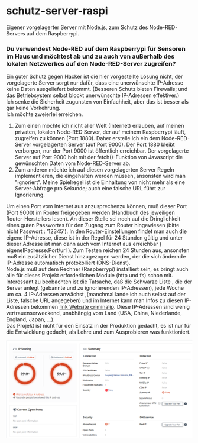 # schutz-server-raspi
Eigener vorgelagerter Server mit Node.js, zum Schutz des Node-RED-Servers auf dem Raspberrypi.<br>
### Du verwendest Node-RED auf dem Raspberrypi für Sensoren im Haus und möchtest ab und zu auch von außerhalb des lokalen Netzwerkes auf den Node-RED-Server zugreifen? ###
Ein guter Schutz gegen Hacker ist die hier vorgestellte Lösung nicht, der vorgelagerte Server sorgt nur dafür, dass eine unerwünschte IP-Adresse keine Daten ausgeliefert bekommt. (Besseren Schutz bieten Firewalls; und das Betriebsystem selbst blockt unerwünschte IP-Adressen effektiver.)<br>
Ich senke die Sicherheit zugunsten von Einfachheit, aber das ist besser als gar keine Vorkehrung.<br>
Ich möchte zweierlei erreichen. <br>
1. Zum einen möchte ich nicht aller Welt (Internet) erlauben, auf meinen privaten, lokalen Node-RED Server, der auf meinem Raspberrypi läuft, zugreifen zu können (Port 1880). Daher erstelle ich ein dem Node-RED-Server vorgelagerten Server (auf Port 9000). Der Port 1880 bleibt verborgen, nur der Port 9000 ist öffentlich erreichbar. Der vorgelagerte Server auf Port 9000 holt mit der fetch()-Funktion von Javascript die gewünschten Daten vom Node-RED-Server ab.<br>
2. Zum anderen möchte ich auf diesen vorgelagerten Server Regeln implementieren, die eingehalten werden müssen, ansonsten wird man "ignoriert". Meine Spielregel ist die Einhaltung von nicht mehr als eine Server-Abfrage pro Sekunde; auch eine falsche URL führt zur Ignorierung.<br>

Um einen Port vom Internet aus anzusprechenzu können, muß dieser Port (Port 9000) im Router freigegeben werden (Handbuch des jeweiligen Router-Herstellers lesen). An dieser Stelle sei noch auf die Dringlichkeit eines guten Passwortes für den Zugang zum Router hingewiesen (bitte nicht Passwort : '12345'). In den Router-Einstellungen findet man auch die eigene IP-Adresse, diese ist in der Regel für 24 Stunden gültig und unter dieser Adresse ist man dann auch vom Internet aus erreichbar ( eigeneIPadresse:Port/url ). Zum Testen reichen 24 Stunden aus, ansonsten muß ein zusätzlicher Dienst hinzugezogen werden, der die sich ändernde IP-Adresse automatisch protokolliert (DNS-Dienst).<br>
Node.js muß auf dem Rechner (Raspberrypi) installiert sein, es bringt auch alle für dieses Projekt erforderlichen Module (http und fs) schon mit.<br>
Interessant zu beobachten ist die Tatsache, daß die Schwarze Liste , die der Server anlegt (gebannte und zu ignorierenden IP-Adressen), jede Woche um ca. 4 IP-Adressen anwächst ,(manchmal lande ich auch selbst auf der Liste, falsche URL angegeben) und im Internet kann man Infos zu diesen IP-Adressen bekommen [link Website criminalip][1]. Diese IP-Adressen sind wenig vertrauenserweckend, unabhängig vom Land (USA, China, Niederlande, England, Japan, ...).<br>
Das Projekt ist nicht für den Einsatz in der Produktion gedacht, es ist nur für die Entwicklung gedacht, als Lehre und zum Ausprobieren was funktioniert.<br>

![Infos zur IP-Adresse](./ipInfo.png)

[1]: https://www.criminalip.io/